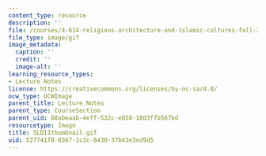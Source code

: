 ```yaml
---
content_type: resource
description: ''
file: /courses/4-614-religious-architecture-and-islamic-cultures-fall-2002/527741f883671c3c843037b43e3ed9d5_SLD11thumbnail.gif
file_type: image/gif
image_metadata:
  caption: ''
  credit: ''
  image-alt: ''
learning_resource_types:
- Lecture Notes
license: https://creativecommons.org/licenses/by-nc-sa/4.0/
ocw_type: OCWImage
parent_title: Lecture Notes
parent_type: CourseSection
parent_uid: 68abeaab-4eff-532c-e858-18d3ffb567bd
resourcetype: Image
title: SLD11thumbnail.gif
uid: 527741f8-8367-1c3c-8430-37b43e3ed9d5
---
```

